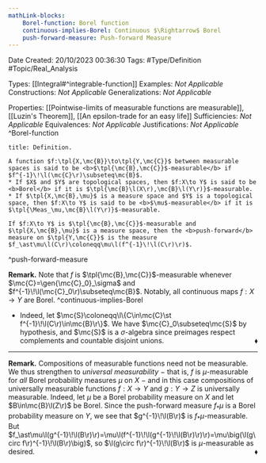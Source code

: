 ```yaml
---
mathLink-blocks:
    Borel-function: Borel function
    continuous-implies-Borel: Continuous $\Rightarrow$ Borel
    push-forward-measure: Push-forward Measure
---
```


<div class="top Space"></div>

Date Created: 20/10/2023 00:36:30
Tags: #Type/Definition #Topic/Real_Analysis

Types: [[Integral#^integrable-function]]
Examples: <i>Not Applicable</i>
Constructions: <i>Not Applicable</i>
Generalizations: <i>Not Applicable</i>

Properties: [[Pointwise-limits of measurable functions are measurable]], [[Luzin's Theorem]], [[An epsilon-trade for an easy life]]
Sufficiencies: <i>Not Applicable</i>
Equivalences: <i>Not Applicable</i>
Justifications: <i>Not Applicable</i>
^Borel-function

``` ad-Definition
title: Definition.

A function $f:\tpl{X,\mc{B}}\to\tpl{Y,\mc{C}}$ between measurable spaces is said to be <b>$\tpl{\mc{B},\mc{C}}$-measurable</b> if $f^{-1}\!\l(\mc{C}\r)\subseteq\mc{B}$.
* If $X$ and $Y$ are topological spaces, then $f:X\to Y$ is said to be <b>Borel</b> if it is $\tpl{\mc{B}\l(X\r),\mc{B}\l(Y\r)}$-measurable.
* If $\tpl{X,\mc{B},\mu}$ is a measure space and $Y$ is a topological space, then $f:X\to Y$ is said to be <b>$\mu$-measurable</b> if it is $\tpl{\Meas_\mu,\mc{B}\l(Y\r)}$-measurable.

If $f:X\to Y$ is $\tpl{\mc{B},\mc{C}}$-measurable and $\tpl{X,\mc{B},\mu}$ is a measure space, then the <b>push-forward</b> measure on $\tpl{Y,\mc{C}}$ is the measure $f_\ast\mu\l(C\r)\coloneqq\mu\l(f^{-1}\!\l(C\r)\r)$.

```
^push-forward-measure

<b>Remark.</b> Note that $f$ is $\tpl{\mc{B},\mc{C}}$-measurable whenever $\mc{C}=\gen{\mc{C}_0}_\sigma$ and $f^{-1}\!\l(\mc{C}_0\r)\subseteq\mc{B}$. Notably, all continuous maps $f:X\to Y$ are Borel. ^continuous-implies-Borel
* Indeed, let $\mc{S}\coloneqq\l\{C\in\mc{C}\st f^{-1}\!\l(C\r)\in\mc{B}\r\}$. We have $\mc{C}_0\subseteq\mc{S}$ by hypothesis, and $\mc{S}$ is a $\sigma$-algebra since preimages respect complements and countable disjoint unions.<span style="float:right;">$\blacklozenge$</span>

---

<b>Remark.</b> Compositions of measurable functions need not be measurable. We thus strengthen to <i>universal measurability</i> $-$ that is, $f$ is $\mu$-measurable for <i>all</i> Borel probability measures $\mu$ on $X$ $-$ and in this case compositions of universally measurable functions $f:X\to Y$ and $g:Y\to Z$ is universally measurable. Indeed, let $\mu$ be a Borel probability measure on $X$ and let $B\in\mc{B}\l(Z\r)$ be Borel. Since the push-forward measure $f_\ast\mu$ is a Borel probability measure on $Y$, we see that $g^{-1}\!\l(B\r)$ is $f_\ast\mu$-measurable. But $f_\ast\mu\l(g^{-1}\!\l(B\r)\r)=\mu\l(f^{-1}\!\l(g^{-1}\!\l(B\r)\r)\r)=\mu\big(\l(g\circ f\r)^{-1}\!\l(B\r)\big)$, so $\l(g\circ f\r)^{-1}\!\l(B\r)$ is $\mu$-measurable as desired.<span style="float:right;">$\blacklozenge$</span>
